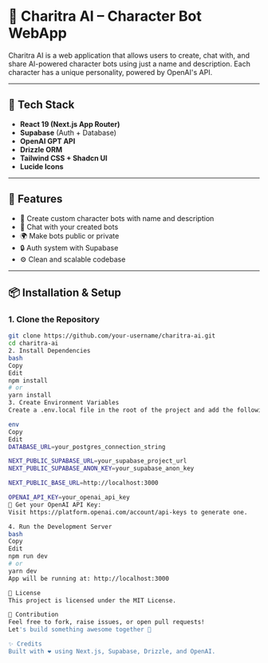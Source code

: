 # 🧠 Charitra AI – Character Bot WebApp

Charitra AI is a web application that allows users to create, chat with, and share AI-powered character bots using just a name and description. Each character has a unique personality, powered by OpenAI's API.

---

## 🔧 Tech Stack

- **React 19 (Next.js App Router)**
- **Supabase** (Auth + Database)
- **OpenAI GPT API**
- **Drizzle ORM**
- **Tailwind CSS + Shadcn UI**
- **Lucide Icons**

---

## 🚀 Features

- 🧑 Create custom character bots with name and description  
- 🤖 Chat with your created bots  
- 🌍 Make bots public or private  
- 🔒 Auth system with Supabase  
- ⚙️ Clean and scalable codebase  

---

## 📦 Installation & Setup

### 1. Clone the Repository

```bash
git clone https://github.com/your-username/charitra-ai.git
cd charitra-ai
2. Install Dependencies
bash
Copy
Edit
npm install
# or
yarn install
3. Create Environment Variables
Create a .env.local file in the root of the project and add the following:

env
Copy
Edit
DATABASE_URL=your_postgres_connection_string

NEXT_PUBLIC_SUPABASE_URL=your_supabase_project_url
NEXT_PUBLIC_SUPABASE_ANON_KEY=your_supabase_anon_key

NEXT_PUBLIC_BASE_URL=http://localhost:3000

OPENAI_API_KEY=your_openai_api_key
🔑 Get your OpenAI API Key:
Visit https://platform.openai.com/account/api-keys to generate one.

4. Run the Development Server
bash
Copy
Edit
npm run dev
# or
yarn dev
App will be running at: http://localhost:3000

🧾 License
This project is licensed under the MIT License.

🙌 Contribution
Feel free to fork, raise issues, or open pull requests!
Let's build something awesome together 🚀

✨ Credits
Built with ❤️ using Next.js, Supabase, Drizzle, and OpenAI.

